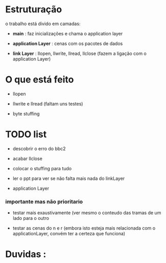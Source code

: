 # Estruturação #

o trabalho está divido em camadas:

* **main** : faz inicializações e chama o application layer

* **application Layer** : cenas com os pacotes de dados

* **link Layer** : llopen, llwrite, llread, llclose (fazem a ligação com o application Layer)

# O que está feito  #

* llopen 

* llwrite e llread (faltam uns testes)

* byte stuffing

# TODO list #

* descobrir o erro do bbc2

* acabar llclose

* colocar o stuffing para tudo

* ler o ppt para ver se não falta mais nada do linkLayer

* application Layer

### importante mas não prioritario ###
* testar mais exaustivamente (ver mesmo o conteudo das tramas de um lado para o outro

* testar as cenas do n e r (embora isto esteja mais relacionada com o applicationLayer, convém ter a certeza que funciona)


# Duvidas : #